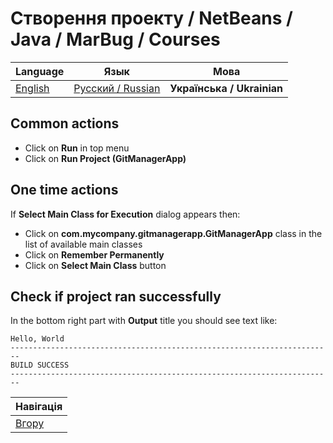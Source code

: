 # Створення проекту / NetBeans / Java / MarBug / Courses

| Language | Язык | Мова |
| -------- | ---- | ---- |
| [English](README.md) | [Русский / Russian](README.ru.md) | **Українська / Ukrainian** |

## Common actions ##

* Click on **Run** in top menu
* Click on **Run Project (GitManagerApp)**

## One time actions ##

If **Select Main Class for Execution** dialog appears then:

* Click on **com.mycompany.gitmanagerapp.GitManagerApp** class in the list of available main classes
* Click on **Remember Permanently**
* Click on **Select Main Class** button

## Check if project ran successfully ##

In the bottom right part with **Output** title you should see text like:

    Hello, World
    ------------------------------------------------------------------------
    BUILD SUCCESS
    ------------------------------------------------------------------------

| Навігація                |
| ------------------------ |
| [Вгору](../README.uk.md) |
